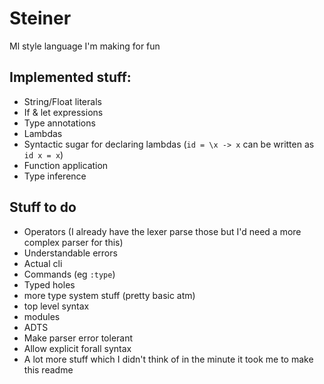 # Steiner

Ml style language I'm making for fun

## Implemented stuff:

- String/Float literals
- If & let expressions
- Type annotations
- Lambdas
- Syntactic sugar for declaring lambdas (`id = \x -> x` can be written as `id x = x`)
- Function application
- Type inference

## Stuff to do

- Operators (I already have the lexer parse those but I'd need a more complex parser for this)
- Understandable errors
- Actual cli
- Commands (eg `:type`)
- Typed holes
- more type system stuff (pretty basic atm)
- top level syntax
- modules
- ADTS
- Make parser error tolerant
- Allow explicit forall syntax
- A lot more stuff which I didn't think of in the minute it took me to make this readme
